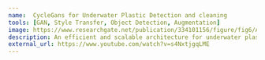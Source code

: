 ```yaml
---
name:  CycleGans for Underwater Plastic Detection and cleaning
tools: [GAN, Style Transfer, Object Detection, Augmentation]
image: https://www.researchgate.net/publication/334101156/figure/fig6/AS:774932736786434@1561769770631/Underwater-image-enhancement-results-according-to-the-content-discriminators-and-the.png
description: An efficient and scalable architecture for underwater plastic detection and cleaning using Underwater Autonomous Vehicle (AUV) and CycleGans as Data Augmentation technique to convert in air plastic to underwater style.
external_url: https://www.youtube.com/watch?v=s4NxtjgqLME
---
```

